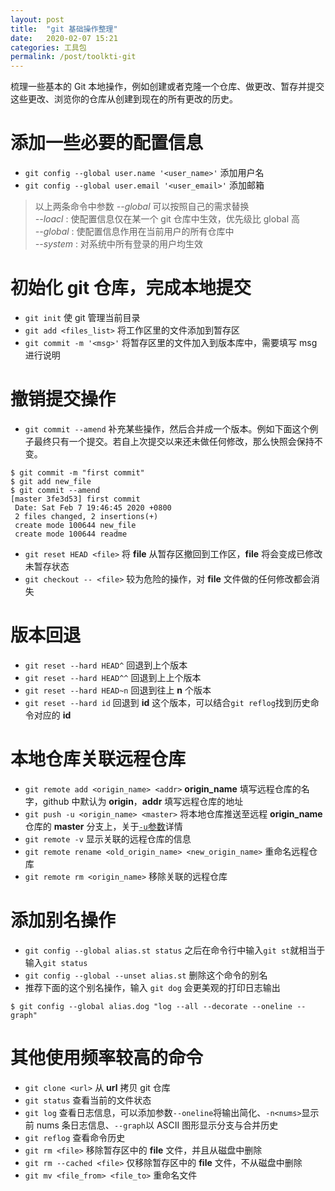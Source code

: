 ```yaml
---
layout: post
title:  "git 基础操作整理"
date:   2020-02-07 15:21
categories: 工具包
permalink: /post/toolkti-git
---
```


梳理一些基本的 Git 本地操作，例如创建或者克隆一个仓库、做更改、暂存并提交这些更改、浏览你的仓库从创建到现在的所有更改的历史。

# 添加一些必要的配置信息

- `git config --global user.name '<user_name>'` 添加用户名
- `git config --global user.email '<user_email>'` 添加邮箱

> 以上两条命令中参数 *--global* 可以按照自己的需求替换<br>
*--loacl* : 使配置信息仅在某一个 git 仓库中生效，优先级比 global 高<br>
*--global* : 使配置信息作用在当前用户的所有仓库中<br>
*--system* : 对系统中所有登录的用户均生效


# 初始化 git 仓库，完成本地提交

- `git init` 使 git 管理当前目录
- `git add <files_list>` 将工作区里的文件添加到暂存区
- `git commit -m '<msg>'` 将暂存区里的文件加入到版本库中，需要填写 msg 进行说明

# 撤销提交操作

- `git commit --amend` 补充某些操作，然后合并成一个版本。例如下面这个例子最终只有一个提交。若自上次提交以来还未做任何修改，那么快照会保持不变。

~~~shell
$ git commit -m "first commit"
$ git add new_file
$ git commit --amend
[master 3fe3d53] first commit
 Date: Sat Feb 7 19:46:45 2020 +0800
 2 files changed, 2 insertions(+)
 create mode 100644 new_file
 create mode 100644 readme
~~~

- `git reset HEAD <file>` 将 **file** 从暂存区撤回到工作区，**file** 将会变成已修改未暂存状态
- `git checkout -- <file>` 较为危险的操作，对 **file** 文件做的任何修改都会消失

# 版本回退

- `git reset --hard HEAD^` 回退到上个版本
- `git reset --hard HEAD^^` 回退到上上个版本
- `git reset --hard HEAD~n` 回退到往上 **n** 个版本
- `git reset --hard id` 回退到 **id** 这个版本，可以结合`git reflog`找到历史命令对应的 **id**

# 本地仓库关联远程仓库

- `git remote add <origin_name> <addr>` **origin_name** 填写远程仓库的名字，github 中默认为 **origin**，**addr** 填写远程仓库的地址
- `git push -u <origin_name> <master>` 将本地仓库推送至远程 **origin_name** 仓库的 **master** 分支上，关于<a href="https://www.zhihu.com/question/20019419" target="_blank">`-u`参数</a>详情
- `git remote -v` 显示关联的远程仓库的信息
- `git remote rename <old_origin_name> <new_origin_name>` 重命名远程仓库
- `git remote rm <origin_name>` 移除关联的远程仓库 

# 添加别名操作

- `git config --global alias.st status` 之后在命令行中输入`git st`就相当于输入`git status`
- `git config --global --unset alias.st` 删除这个命令的别名
- 推荐下面的这个别名操作，输入 `git dog` 会更美观的打印日志输出

~~~shell
$ git config --global alias.dog "log --all --decorate --oneline --graph"
~~~

# 其他使用频率较高的命令

- `git clone <url>` 从 **url** 拷贝 git 仓库
- `git status` 查看当前的文件状态
- `git log` 查看日志信息，可以添加参数`--oneline`将输出简化、`-n<nums>`显示前 nums 条日志信息、`--graph`以 ASCII 图形显示分支与合并历史
- `git reflog` 查看命令历史
- `git rm <file>` 移除暂存区中的 **file** 文件，并且从磁盘中删除
- `git rm --cached <file>` 仅移除暂存区中的 **file** 文件，不从磁盘中删除
- `git mv <file_from> <file_to>` 重命名文件
